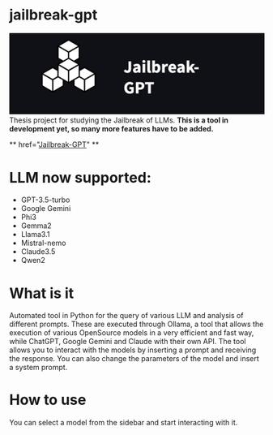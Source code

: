 # jailbreak-gpt
![logo](docs/logo.jpg)
 Thesis project for studying the Jailbreak of LLMs. 
**This is a tool in development yet, so many more features have to be added.**  

**  href="[Jailbreak-GPT](https://jailbreak-gpt.azurewebsites.net/)" ** 

# LLM now supported: 
- GPT-3.5-turbo
- Google Gemini
- Phi3
- Gemma2
- Llama3.1
- Mistral-nemo
- Claude3.5
- Qwen2

# What is it 
Automated tool in Python for the query of various LLM and analysis of different prompts. These are executed through Ollama, a tool that allows the execution of various 
 OpenSource models in a very efficient and fast way, while ChatGPT, Google Gemini 
 and Claude with their own API.
The tool allows you to interact with the models by inserting a prompt and 
 receiving the response. You can also change the parameters of the model and 
 insert a system prompt.

# How to use 
You can select a model from the sidebar and start interacting with it. 

